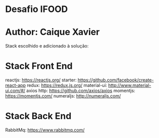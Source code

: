 # Desafio IFOOD
# Author: Caique Xavier


Stack escolhido e adicionado à solução:

# Stack Front End
reactjs: https://reactjs.org/
starter: https://github.com/facebook/create-react-app
redux: https://redux.js.org/
material-ui: http://www.material-ui.com/#/
axios http: https://github.com/axios/axios
momentjs: https://momentjs.com/
numeraljs: http://numeraljs.com/


# Stack Back End
RabbitMq: https://www.rabbitmq.com/
